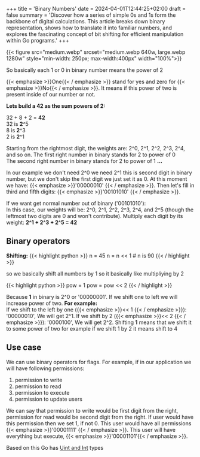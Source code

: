 +++
title = 'Binary Numbers'
date = 2024-04-01T12:44:25+02:00
draft = false
summary = 'Discover how a series of simple 0s and 1s form the backbone of digital calculations. This article breaks down binary representation, shows how to translate it into familiar numbers, and explores the fascinating concept of bit shifting for efficient manipulation within Go programs.'
+++

{{< figure src="medium.webp" srcset="medium.webp 640w, large.webp 1280w" style="min-width: 250px; max-width:400px" width="100%">}}

So basically each 1 or 0 in binary number means the power of 2 

{{< emphasize >}}One{{< / emphasize >}} stand for yes and zero for {{< emphasize >}}No{{< / emphasize >}}.
It means if this power of two is present inside of our number or not.

**Lets build a 42 as the sum powers of 2:**

32 + 8 + 2 = **42**  
32 is **2**^5   
8 is **2**^3  
2 is **2**^1 

Starting from the rightmost digit, the weights are: 2^0, 2^1, 2^2, 2^3, 2^4, and so on.
The first right number in binary stands for 2 to power of 0  
The second right number in binary stands for 2 to power of 1   **...**

In our example we don't need 2^0 we need 2^1 this is second digit in binary number, but we don't skip the first digit we just set it as 0.
At this moment we have: {{< emphasize >}}'00000010' {{< / emphasize >}}. Then let's fill in third and fifth digits: {{< emphasize >}}'00101010' {{< / emphasize >}}. 

If we want get normal number out of binary ('00101010'):  
In this case, our weights will be: 2^0, 2^1, 2^2, 2^3, 2^4, and 2^5 (though the leftmost two digits are 0 and won't contribute).
Multiply each digit by its weight:
**2^1 + 2^3 + 2^5 = 42**


## Binary operators
**Shifting:** 
{{< highlight python >}}
n = 45
n = n << 1 # n is 90
{{< / highlight >}}

so we basically shift all numbers by 1 so it basically like multipliying by 2

{{< highlight python >}}
pow = 1
pow = pow << 2 
{{< / highlight >}}

Because **1** in binary is 2^0 or '00000001'. If we shift one to left we will increase power of two. **For example:**  
If we shift to the left by one ({{< emphasize >}}<< 1 {{< / emphasize >}}): '00000010', We will get 2^1. If we shift by 2 ({{< emphasize >}}<< 2 {{< / emphasize >}}): '0000100', We will get 2^2.
Shifting **1** means that we shift it to some power of two 
for example if we shift 1 by 2 it means shift to 4

## Use case
We can use binary operators for flags. For example, if in our application we will have following permissions: 
1. permission to write
2. permission to read
3. permission to execute
4. permission to update users  

We can say that permission to write would be first digit from the right, permission for read would be second digit from the right. If user would have this permission then we set 1, if not 0. This user would have all permissions {{< emphasize >}}'00001111' {{< / emphasize >}}. This user will have everything but execute, {{< emphasize >}}'00001101'{{< / emphasize >}}. 

Based on this Go has [Uint and Int](/posts/uint-and-int) types

